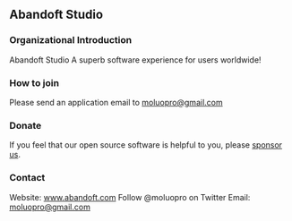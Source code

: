 ## Abandoft Studio  

### Organizational Introduction
Abandoft Studio
A superb software experience for users worldwide!

### How to join
Please send an application email to moluopro@gmail.com

### Donate
If you feel that our open source software is helpful to you, please [sponsor us](https://paypal.me/abandoft).  

### Contact
Website: www.abandoft.com
Follow @moluopro on Twitter
Email: moluopro@gmail.com

